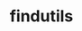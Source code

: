 ---
title: "findutils"
layout: cache
categories: [package, develop-2025-01-12]
meta: {"versions": ["4.10.0"], "compilers": ["gcc@=10.5.0", "gcc@=11.1.0", "gcc@=11.4.0", "gcc@=12.3.0", "gcc@=12.4.0", "gcc@=13.2.0", "gcc@=13.3.0", "gcc@=7.3.1", "gcc@=7.5.0", "gcc@=9.4.0", "oneapi@=2024.1.0", "oneapi@=2024.2.1"], "oss": ["amzn2", "centos7", "rhel8", "ubuntu18.04", "ubuntu20.04", "ubuntu22.04", "ubuntu24.04"], "platforms": ["linux"], "targets": ["aarch64", "neoverse_v1", "neoverse_v2", "ppc64le", "x86_64_v3", "x86_64_v4"], "stacks": ["aws-isc", "aws-isc-aarch64", "aws-pcluster-neoverse_v1", "aws-pcluster-x86_64_v4", "build_systems", "data-vis-sdk", "developer-tools-aarch64-linux-gnu", "developer-tools-x86_64_v3-linux-gnu", "e4s", "e4s-neoverse-v2", "e4s-oneapi", "e4s-power", "e4s-rocm-external", "hep", "ml-linux-aarch64-cpu", "ml-linux-aarch64-cuda", "ml-linux-x86_64-cpu", "ml-linux-x86_64-cuda", "ml-linux-x86_64-rocm", "radiuss", "radiuss-aws", "radiuss-aws-aarch64", "root", "tutorial"], "num_specs": 27, "num_specs_by_stack": {"radiuss-aws-aarch64": 2, "root": 27, "aws-isc-aarch64": 1, "aws-pcluster-neoverse_v1": 1, "aws-pcluster-x86_64_v4": 4, "radiuss-aws": 2, "aws-isc": 1, "developer-tools-x86_64_v3-linux-gnu": 1, "developer-tools-aarch64-linux-gnu": 1, "build_systems": 1, "radiuss": 2, "e4s-power": 2, "data-vis-sdk": 1, "e4s-neoverse-v2": 2, "e4s": 2, "e4s-rocm-external": 1, "hep": 1, "tutorial": 2, "e4s-oneapi": 2, "ml-linux-aarch64-cpu": 1, "ml-linux-aarch64-cuda": 1, "ml-linux-x86_64-rocm": 1, "ml-linux-x86_64-cuda": 1, "ml-linux-x86_64-cpu": 1}}
spec_details: [{"hash": "bdnbxknajwoh3xcsc4ofc7t2x33jqtxx", "compiler": "gcc@=7.3.1", "versions": ["4.10.0"], "os": "amzn2", "platform": "linux", "target": "aarch64", "variants": ["build_system=autotools", "patches=440b954"], "stacks": ["radiuss-aws-aarch64", "root"], "size": "-", "tarball": "https://binaries.spack.io/develop-2025-01-12/build_cache/linux-amzn2-aarch64/gcc-7.3.1/findutils-4.10.0/linux-amzn2-aarch64-gcc-7.3.1-findutils-4.10.0-bdnbxknajwoh3xcsc4ofc7t2x33jqtxx.spack"}, {"hash": "4ffwkyor3slw6rd6lacydg5hin53upqp", "compiler": "gcc@=7.3.1", "versions": ["4.10.0"], "os": "amzn2", "platform": "linux", "target": "aarch64", "variants": ["build_system=autotools", "patches=440b954"], "stacks": ["aws-isc-aarch64", "root"], "size": "-", "tarball": "https://binaries.spack.io/develop-2025-01-12/build_cache/linux-amzn2-aarch64/gcc-7.3.1/findutils-4.10.0/linux-amzn2-aarch64-gcc-7.3.1-findutils-4.10.0-4ffwkyor3slw6rd6lacydg5hin53upqp.spack"}, {"hash": "ephzhe66cyvh6pkzizjxqn2hzir5njxi", "compiler": "gcc@=7.3.1", "versions": ["4.10.0"], "os": "amzn2", "platform": "linux", "target": "aarch64", "variants": ["build_system=autotools", "patches=440b954"], "stacks": ["radiuss-aws-aarch64", "root"], "size": "-", "tarball": "https://binaries.spack.io/develop-2025-01-12/build_cache/linux-amzn2-aarch64/gcc-7.3.1/findutils-4.10.0/linux-amzn2-aarch64-gcc-7.3.1-findutils-4.10.0-ephzhe66cyvh6pkzizjxqn2hzir5njxi.spack"}, {"hash": "epukbouybdcf3ll7xnwdx4ouwpdqfmln", "compiler": "gcc@=12.4.0", "versions": ["4.10.0"], "os": "amzn2", "platform": "linux", "target": "neoverse_v1", "variants": ["build_system=autotools", "patches=440b954"], "stacks": ["root", "aws-pcluster-neoverse_v1"], "size": "-", "tarball": "https://binaries.spack.io/develop-2025-01-12/build_cache/linux-amzn2-neoverse_v1/gcc-12.4.0/findutils-4.10.0/linux-amzn2-neoverse_v1-gcc-12.4.0-findutils-4.10.0-epukbouybdcf3ll7xnwdx4ouwpdqfmln.spack"}, {"hash": "ihkeee52fg5wgwcg3uinftd7ncd6qo7y", "compiler": "gcc@=12.4.0", "versions": ["4.10.0"], "os": "amzn2", "platform": "linux", "target": "x86_64_v3", "variants": ["build_system=autotools", "patches=440b954"], "stacks": ["root", "aws-pcluster-x86_64_v4"], "size": "-", "tarball": "https://binaries.spack.io/develop-2025-01-12/build_cache/linux-amzn2-x86_64_v3/gcc-12.4.0/findutils-4.10.0/linux-amzn2-x86_64_v3-gcc-12.4.0-findutils-4.10.0-ihkeee52fg5wgwcg3uinftd7ncd6qo7y.spack"}, {"hash": "srozgbsrffmkxltbigaz5pclicumu7qe", "compiler": "gcc@=7.3.1", "versions": ["4.10.0"], "os": "amzn2", "platform": "linux", "target": "x86_64_v3", "variants": ["build_system=autotools", "patches=440b954"], "stacks": ["radiuss-aws", "root"], "size": "-", "tarball": "https://binaries.spack.io/develop-2025-01-12/build_cache/linux-amzn2-x86_64_v3/gcc-7.3.1/findutils-4.10.0/linux-amzn2-x86_64_v3-gcc-7.3.1-findutils-4.10.0-srozgbsrffmkxltbigaz5pclicumu7qe.spack"}, {"hash": "6fbkkvedf6e4ldchlozi44ut4odfvv7z", "compiler": "gcc@=7.3.1", "versions": ["4.10.0"], "os": "amzn2", "platform": "linux", "target": "x86_64_v3", "variants": ["build_system=autotools", "patches=440b954"], "stacks": ["aws-isc", "root"], "size": "-", "tarball": "https://binaries.spack.io/develop-2025-01-12/build_cache/linux-amzn2-x86_64_v3/gcc-7.3.1/findutils-4.10.0/linux-amzn2-x86_64_v3-gcc-7.3.1-findutils-4.10.0-6fbkkvedf6e4ldchlozi44ut4odfvv7z.spack"}, {"hash": "roaa7zasu5d53glbbs4a3ktvo4yndddc", "compiler": "gcc@=7.3.1", "versions": ["4.10.0"], "os": "amzn2", "platform": "linux", "target": "x86_64_v3", "variants": ["build_system=autotools", "patches=440b954"], "stacks": ["radiuss-aws", "root"], "size": "-", "tarball": "https://binaries.spack.io/develop-2025-01-12/build_cache/linux-amzn2-x86_64_v3/gcc-7.3.1/findutils-4.10.0/linux-amzn2-x86_64_v3-gcc-7.3.1-findutils-4.10.0-roaa7zasu5d53glbbs4a3ktvo4yndddc.spack"}, {"hash": "gu3hmbeyyxr3zq6t4wgca2cwvoubtl4y", "compiler": "oneapi@=2024.1.0", "versions": ["4.10.0"], "os": "amzn2", "platform": "linux", "target": "x86_64_v3", "variants": ["build_system=autotools", "patches=440b954"], "stacks": ["root", "aws-pcluster-x86_64_v4"], "size": "-", "tarball": "https://binaries.spack.io/develop-2025-01-12/build_cache/linux-amzn2-x86_64_v3/oneapi-2024.1.0/findutils-4.10.0/linux-amzn2-x86_64_v3-oneapi-2024.1.0-findutils-4.10.0-gu3hmbeyyxr3zq6t4wgca2cwvoubtl4y.spack"}, {"hash": "b7fbgad33sq2m62ppl2wknn4yvq22bby", "compiler": "gcc@=12.4.0", "versions": ["4.10.0"], "os": "amzn2", "platform": "linux", "target": "x86_64_v4", "variants": ["build_system=autotools", "patches=440b954"], "stacks": ["root", "aws-pcluster-x86_64_v4"], "size": "-", "tarball": "https://binaries.spack.io/develop-2025-01-12/build_cache/linux-amzn2-x86_64_v4/gcc-12.4.0/findutils-4.10.0/linux-amzn2-x86_64_v4-gcc-12.4.0-findutils-4.10.0-b7fbgad33sq2m62ppl2wknn4yvq22bby.spack"}, {"hash": "q7dzkf4aq3fq7log3t4rogwgw4lmbqal", "compiler": "oneapi@=2024.1.0", "versions": ["4.10.0"], "os": "amzn2", "platform": "linux", "target": "x86_64_v4", "variants": ["build_system=autotools", "patches=440b954"], "stacks": ["root", "aws-pcluster-x86_64_v4"], "size": "-", "tarball": "https://binaries.spack.io/develop-2025-01-12/build_cache/linux-amzn2-x86_64_v4/oneapi-2024.1.0/findutils-4.10.0/linux-amzn2-x86_64_v4-oneapi-2024.1.0-findutils-4.10.0-q7dzkf4aq3fq7log3t4rogwgw4lmbqal.spack"}, {"hash": "zcgtw7x3uaf4dhyncjyn22tmwlmmzxb2", "compiler": "gcc@=10.5.0", "versions": ["4.10.0"], "os": "centos7", "platform": "linux", "target": "x86_64_v3", "variants": ["build_system=autotools", "patches=440b954"], "stacks": ["root", "developer-tools-x86_64_v3-linux-gnu"], "size": "-", "tarball": "https://binaries.spack.io/develop-2025-01-12/build_cache/linux-centos7-x86_64_v3/gcc-10.5.0/findutils-4.10.0/linux-centos7-x86_64_v3-gcc-10.5.0-findutils-4.10.0-zcgtw7x3uaf4dhyncjyn22tmwlmmzxb2.spack"}, {"hash": "iq67jwq25vqp6bt2a6jvmmmctusuj4b4", "compiler": "gcc@=13.3.0", "versions": ["4.10.0"], "os": "rhel8", "platform": "linux", "target": "aarch64", "variants": ["build_system=autotools", "patches=440b954"], "stacks": ["root", "developer-tools-aarch64-linux-gnu"], "size": "-", "tarball": "https://binaries.spack.io/develop-2025-01-12/build_cache/linux-rhel8-aarch64/gcc-13.3.0/findutils-4.10.0/linux-rhel8-aarch64-gcc-13.3.0-findutils-4.10.0-iq67jwq25vqp6bt2a6jvmmmctusuj4b4.spack"}, {"hash": "lu2sdsdx5trxxezv2dd54cz2j2zqlduk", "compiler": "gcc@=7.5.0", "versions": ["4.10.0"], "os": "ubuntu18.04", "platform": "linux", "target": "x86_64_v3", "variants": ["build_system=autotools", "patches=440b954"], "stacks": ["build_systems", "radiuss", "root"], "size": "-", "tarball": "https://binaries.spack.io/develop-2025-01-12/build_cache/linux-ubuntu18.04-x86_64_v3/gcc-7.5.0/findutils-4.10.0/linux-ubuntu18.04-x86_64_v3-gcc-7.5.0-findutils-4.10.0-lu2sdsdx5trxxezv2dd54cz2j2zqlduk.spack"}, {"hash": "lb2adoppgroo4yj74ggogbpwpicuheqi", "compiler": "gcc@=7.5.0", "versions": ["4.10.0"], "os": "ubuntu18.04", "platform": "linux", "target": "x86_64_v3", "variants": ["build_system=autotools", "patches=440b954"], "stacks": ["radiuss", "root"], "size": "-", "tarball": "https://binaries.spack.io/develop-2025-01-12/build_cache/linux-ubuntu18.04-x86_64_v3/gcc-7.5.0/findutils-4.10.0/linux-ubuntu18.04-x86_64_v3-gcc-7.5.0-findutils-4.10.0-lb2adoppgroo4yj74ggogbpwpicuheqi.spack"}, {"hash": "4fgpidbi4yygtlcjqsfuznvbup43heps", "compiler": "gcc@=9.4.0", "versions": ["4.10.0"], "os": "ubuntu20.04", "platform": "linux", "target": "ppc64le", "variants": ["build_system=autotools", "patches=440b954"], "stacks": ["root", "e4s-power"], "size": "-", "tarball": "https://binaries.spack.io/develop-2025-01-12/build_cache/linux-ubuntu20.04-ppc64le/gcc-9.4.0/findutils-4.10.0/linux-ubuntu20.04-ppc64le-gcc-9.4.0-findutils-4.10.0-4fgpidbi4yygtlcjqsfuznvbup43heps.spack"}, {"hash": "zhbgzts65ujozbnf5t4mniqljhy6ndrs", "compiler": "gcc@=9.4.0", "versions": ["4.10.0"], "os": "ubuntu20.04", "platform": "linux", "target": "ppc64le", "variants": ["build_system=autotools", "patches=440b954"], "stacks": ["root", "e4s-power"], "size": "-", "tarball": "https://binaries.spack.io/develop-2025-01-12/build_cache/linux-ubuntu20.04-ppc64le/gcc-9.4.0/findutils-4.10.0/linux-ubuntu20.04-ppc64le-gcc-9.4.0-findutils-4.10.0-zhbgzts65ujozbnf5t4mniqljhy6ndrs.spack"}, {"hash": "2bn5rptaksgeewih6cql5e53ttlvynnq", "compiler": "gcc@=11.1.0", "versions": ["4.10.0"], "os": "ubuntu20.04", "platform": "linux", "target": "x86_64_v3", "variants": ["build_system=autotools", "patches=440b954"], "stacks": ["data-vis-sdk", "root"], "size": "-", "tarball": "https://binaries.spack.io/develop-2025-01-12/build_cache/linux-ubuntu20.04-x86_64_v3/gcc-11.1.0/findutils-4.10.0/linux-ubuntu20.04-x86_64_v3-gcc-11.1.0-findutils-4.10.0-2bn5rptaksgeewih6cql5e53ttlvynnq.spack"}, {"hash": "ikn3flanm6jsxuyeswvyai2ilweyhecy", "compiler": "gcc@=11.4.0", "versions": ["4.10.0"], "os": "ubuntu22.04", "platform": "linux", "target": "neoverse_v2", "variants": ["build_system=autotools", "patches=440b954"], "stacks": ["e4s-neoverse-v2", "root"], "size": "-", "tarball": "https://binaries.spack.io/develop-2025-01-12/build_cache/linux-ubuntu22.04-neoverse_v2/gcc-11.4.0/findutils-4.10.0/linux-ubuntu22.04-neoverse_v2-gcc-11.4.0-findutils-4.10.0-ikn3flanm6jsxuyeswvyai2ilweyhecy.spack"}, {"hash": "odwgjfgtead4ofseffblvrsyqqvl5x6u", "compiler": "gcc@=11.4.0", "versions": ["4.10.0"], "os": "ubuntu22.04", "platform": "linux", "target": "neoverse_v2", "variants": ["build_system=autotools", "patches=440b954"], "stacks": ["e4s-neoverse-v2", "root"], "size": "-", "tarball": "https://binaries.spack.io/develop-2025-01-12/build_cache/linux-ubuntu22.04-neoverse_v2/gcc-11.4.0/findutils-4.10.0/linux-ubuntu22.04-neoverse_v2-gcc-11.4.0-findutils-4.10.0-odwgjfgtead4ofseffblvrsyqqvl5x6u.spack"}, {"hash": "ggcwu3nj3qvl5z2kmhyfsrzuwk7mwgct", "compiler": "gcc@=11.4.0", "versions": ["4.10.0"], "os": "ubuntu22.04", "platform": "linux", "target": "x86_64_v3", "variants": ["build_system=autotools", "patches=440b954"], "stacks": ["e4s", "e4s-rocm-external", "hep", "tutorial", "root"], "size": "-", "tarball": "https://binaries.spack.io/develop-2025-01-12/build_cache/linux-ubuntu22.04-x86_64_v3/gcc-11.4.0/findutils-4.10.0/linux-ubuntu22.04-x86_64_v3-gcc-11.4.0-findutils-4.10.0-ggcwu3nj3qvl5z2kmhyfsrzuwk7mwgct.spack"}, {"hash": "uieqtimmwcl2pmtgfxtgufhlvejdceim", "compiler": "gcc@=11.4.0", "versions": ["4.10.0"], "os": "ubuntu22.04", "platform": "linux", "target": "x86_64_v3", "variants": ["build_system=autotools", "patches=440b954"], "stacks": ["e4s", "root"], "size": "-", "tarball": "https://binaries.spack.io/develop-2025-01-12/build_cache/linux-ubuntu22.04-x86_64_v3/gcc-11.4.0/findutils-4.10.0/linux-ubuntu22.04-x86_64_v3-gcc-11.4.0-findutils-4.10.0-uieqtimmwcl2pmtgfxtgufhlvejdceim.spack"}, {"hash": "czb55z3xl46v6wylcr2n5novvbffhloc", "compiler": "oneapi@=2024.2.1", "versions": ["4.10.0"], "os": "ubuntu22.04", "platform": "linux", "target": "x86_64_v3", "variants": ["build_system=autotools", "patches=440b954"], "stacks": ["e4s-oneapi", "root"], "size": "-", "tarball": "https://binaries.spack.io/develop-2025-01-12/build_cache/linux-ubuntu22.04-x86_64_v3/oneapi-2024.2.1/findutils-4.10.0/linux-ubuntu22.04-x86_64_v3-oneapi-2024.2.1-findutils-4.10.0-czb55z3xl46v6wylcr2n5novvbffhloc.spack"}, {"hash": "yyfqkkionnnafjgxlgs4yq37vzgitihe", "compiler": "oneapi@=2024.2.1", "versions": ["4.10.0"], "os": "ubuntu22.04", "platform": "linux", "target": "x86_64_v3", "variants": ["build_system=autotools", "patches=440b954"], "stacks": ["e4s-oneapi", "root"], "size": "-", "tarball": "https://binaries.spack.io/develop-2025-01-12/build_cache/linux-ubuntu22.04-x86_64_v3/oneapi-2024.2.1/findutils-4.10.0/linux-ubuntu22.04-x86_64_v3-oneapi-2024.2.1-findutils-4.10.0-yyfqkkionnnafjgxlgs4yq37vzgitihe.spack"}, {"hash": "bct22cc2nvhrk5jstilpln4lvftzf2xz", "compiler": "gcc@=12.3.0", "versions": ["4.10.0"], "os": "ubuntu22.04", "platform": "linux", "target": "x86_64_v3", "variants": ["build_system=autotools", "patches=440b954"], "stacks": ["tutorial", "root"], "size": "-", "tarball": "https://binaries.spack.io/develop-2025-01-12/build_cache/linux-ubuntu22.04-x86_64_v3/gcc-12.3.0/findutils-4.10.0/linux-ubuntu22.04-x86_64_v3-gcc-12.3.0-findutils-4.10.0-bct22cc2nvhrk5jstilpln4lvftzf2xz.spack"}, {"hash": "tcjsis25xwm7qjsuvjl2wyfklcqapkly", "compiler": "gcc@=13.2.0", "versions": ["4.10.0"], "os": "ubuntu24.04", "platform": "linux", "target": "aarch64", "variants": ["build_system=autotools", "patches=440b954"], "stacks": ["root", "ml-linux-aarch64-cpu", "ml-linux-aarch64-cuda"], "size": "-", "tarball": "https://binaries.spack.io/develop-2025-01-12/build_cache/linux-ubuntu24.04-aarch64/gcc-13.2.0/findutils-4.10.0/linux-ubuntu24.04-aarch64-gcc-13.2.0-findutils-4.10.0-tcjsis25xwm7qjsuvjl2wyfklcqapkly.spack"}, {"hash": "rplaupsr3onu46sv73d7kow2hnciw5sf", "compiler": "gcc@=13.2.0", "versions": ["4.10.0"], "os": "ubuntu24.04", "platform": "linux", "target": "x86_64_v3", "variants": ["build_system=autotools", "patches=440b954"], "stacks": ["ml-linux-x86_64-rocm", "ml-linux-x86_64-cuda", "ml-linux-x86_64-cpu", "root"], "size": "-", "tarball": "https://binaries.spack.io/develop-2025-01-12/build_cache/linux-ubuntu24.04-x86_64_v3/gcc-13.2.0/findutils-4.10.0/linux-ubuntu24.04-x86_64_v3-gcc-13.2.0-findutils-4.10.0-rplaupsr3onu46sv73d7kow2hnciw5sf.spack"}]
---
